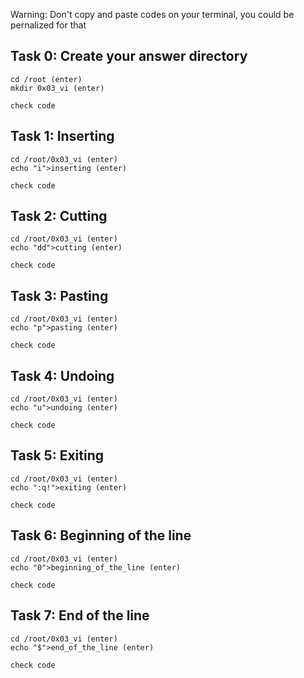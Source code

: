 Warning: Don't copy and paste codes on your terminal, you could be pernalized for that

## Task 0: Create your answer directory

    cd /root (enter)
    mkdir 0x03_vi (enter)

    check code

 

## Task 1: Inserting
    cd /root/0x03_vi (enter)
    echo "i">inserting (enter)

    check code

 

## Task 2: Cutting
    cd /root/0x03_vi (enter)
    echo "dd">cutting (enter)

    check code

 

 

## Task 3: Pasting
    cd /root/0x03_vi (enter)
    echo "p">pasting (enter)

    check code

 

## Task 4: Undoing
    cd /root/0x03_vi (enter)
    echo "u">undoing (enter)

    check code

 

## Task 5: Exiting
    cd /root/0x03_vi (enter)
    echo ":q!">exiting (enter)

    check code

 

## Task 6: Beginning of the line
    cd /root/0x03_vi (enter)
    echo "0">beginning_of_the_line (enter)

    check code

 

## Task 7: End of the line

    cd /root/0x03_vi (enter)
    echo "$">end_of_the_line (enter)

    check code